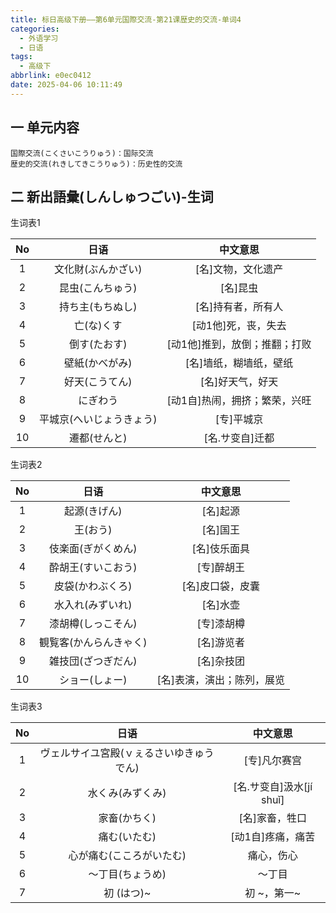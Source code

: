 ```yaml
---
title: 标日高级下册——第6单元国際交流-第21课歴史的交流-单词4
categories:
  - 外语学习
  - 日语
tags:
  - 高级下
abbrlink: e0ec0412
date: 2025-04-06 10:11:49
---
```

## 一 单元内容

```
国際交流(こくさいこうりゅう)：国际交流
歴史的交流(れきしてきこうりゅう)：历史性的交流
```

<!--more-->

## 二 新出語彙(しんしゅつごい)-生词

生词表1

|  No  |           日语           |           中文意思            |
| :--: | :----------------------: | :---------------------------: |
|  1   |    文化財(ぶんかざい)    |      [名]文物，文化遗产       |
|  2   |     昆虫(こんちゅう)     |           [名]昆虫            |
|  3   |     持ち主(もちぬし)     |      [名]持有者，所有人       |
|  4   |        亡(な)くす        |      [动1他]死，丧，失去      |
|  5   |       倒す(たおす)       | [动1他]推到，放倒；推翻；打败 |
|  6   |      壁紙(かべがみ)      |    [名]墙纸，糊墙纸，壁纸     |
|  7   |      好天(こうてん)      |       [名]好天气，好天        |
|  8   |         にぎわう         | [动1自]热闹，拥挤；繁荣，兴旺 |
|  9   | 平城京(へいじょうきょう) |          [专]平城京           |
|  10  |       遷都(せんと)       |        [名.サ变自]迁都        |

生词表2

|  No  |          日语          |          中文意思          |
| :--: | :--------------------: | :------------------------: |
|  1   |      起源(きげん)      |          [名]起源          |
|  2   |        王(おう)        |          [名]国王          |
|  3   |   伎楽面(ぎがくめん)   |        [名]伎乐面具        |
|  4   |   酔胡王(すいこおう)   |         [专]醉胡王         |
|  5   |    皮袋(かわぶくろ)    |      [名]皮口袋，皮囊      |
|  6   |    水入れ(みずいれ)    |          [名]水壶          |
|  7   |  漆胡樽(しっこそん)    |         [专]漆胡樽         |
|  8   | 観覧客(かんらんきゃく) |         [名]游览者         |
|  9   |   雑技団(ざつぎだん)   |         [名]杂技团         |
|  10  |     ショー(しょー)     | [名]表演，演出；陈列，展览 |

生词表3

|  No  |                   日语                   |         中文意思         |
| :--: | :--------------------------------------: | :----------------------: |
|  1   | ヴェルサイユ宮殿(ｖぇるさいゆきゅうでん) |       [专]凡尔赛宫       |
|  2   |             水くみ(みずくみ)             | [名.サ变自]汲水[jí shuǐ] |
|  3   |               家畜(かちく)               |      [名]家畜，牲口      |
|  4   |               痛む(いたむ)               |    [动1自]疼痛，痛苦     |
|  5   |         心が痛む(こころがいたむ)         |        痛心，伤心        |
|  6   |             ～丁目(ちょうめ)             |          ～丁目          |
|  7   |                初 (はつ)~                |       初 ~，第一~        |

